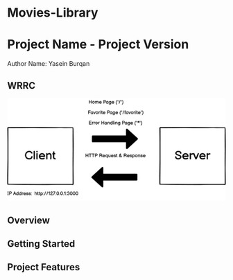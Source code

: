# Movies-Library

# Project Name - Project Version

Author Name: Yasein Burqan

## WRRC

![WRRC](./assets/wrrs.jpg)

## Overview

## Getting Started
<!-- What are the steps that a user must take in order to build this app on their own machine and get it running? -->

## Project Features
<!-- What are the features included in you app -->